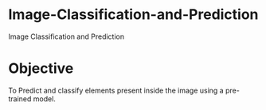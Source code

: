 # Image-Classification-and-Prediction

Image Classification and Prediction

# Objective 

To Predict and classify elements present inside the image using a pre-trained model. 
